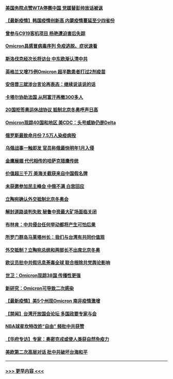 #### [美国务院点赞WTA停赛中国 党媒替彭帅放话被讽](../pages/prog202/a103285356.md?t=12050150) 
#### [【最新疫情】韩国疫情创新高 内蒙疫情蔓延至少四省份](../pages/prog202/a103285324.md?t=12050150) 
#### [曾参与C919客机项目 杨艳遭迫害后失踪](../pages/prog202/a103285313.md?t=12050150) 
#### [Omicron具感冒病毒序列 免疫逃脱、症状速看](../pages/prog202/a103285311.md?t=12050150) 
#### [斯洛伐克经次长将访台 中东欧渐认清中共](../pages/prog202/a103285283.md?t=12050150) 
#### [英格兰又增75例Omicron 超半数患者打过2剂疫苗](../pages/prog202/a103285197.md?t=12050150) 
#### [安倍晋三就涉台言论再表态：继续说该说的话](../pages/prog202/a103285142.md?t=12050150) 
#### [卡塔尔协助法国 从阿富汗再撤300多人](../pages/prog202/a103285081.md?t=12050150) 
#### [20国拒签奥运休战协议 抵制北京冬奥呼声日高](../pages/prog202/a103285045.md?t=12050150) 
#### [Omicron现踪40国和地区 美CDC：头号威胁仍是Delta](../pages/prog202/a103284943.md?t=12050150) 
#### [俄罗斯最致命月份  7.5万人染疫病殁](../pages/prog202/a103284870.md?t=12050150) 
#### [乌俄战事一触即发 官员称俄最快明年1月入侵](../pages/prog202/a103284851.md?t=12050150) 
#### [金鹰展翅 代代相传的哈萨克猎鹰传统](../pages/prog202/a103284691.md?t=12050150) 
#### [价值超三千万 美海关截获来自中国假名牌](../pages/prog202/a103284560.md?t=12050150) 
#### [未获邀参加民主峰会 中俄不满 白宫回应](../pages/prog202/a103284676.md?t=12050150) 
#### [立陶宛确认外交抵制北京冬奥会](../pages/prog202/a103284574.md?t=12050150) 
#### [解封道路谈判失败 秘鲁中资最大矿场面临关闭](../pages/prog202/a103284408.md?t=12050150) 
#### [布林肯：中共侵台任何举动都将产生可怕后果](../pages/prog202/a103284659.md?t=12050150) 
#### [所罗门群岛马莱塔州长：我们与台湾有共同价值观](../pages/prog202/a103284369.md?t=12050150) 
#### [外交抵制？立陶宛总统和两部长不出席北京冬奥](../pages/prog202/a103284447.md?t=12050150) 
#### [欧议员批中共假讯息荼毒全球 联合根除共党舆论影响](../pages/prog202/a103284313.md?t=12050150) 
#### [世卫：Omicron现踪38国 传播性更强](../pages/prog202/a103284281.md?t=12050150) 
#### [新研究：Omicron可导致二次感染](../pages/prog202/a103284402.md?t=12050150) 
#### [【最新疫情】美5个州现Omicron 南非疫情激增](../pages/prog202/a103284384.md?t=12050150) 
#### [【禁闻】台湾开放国会论坛 多国政要专家与会](../pages/prog202/a103284329.md?t=12050150) 
#### [NBA球星坎特改姓“自由” 频批中共获赞](../pages/prog202/a103284376.md?t=12050150) 
#### [【华府专访】专家：奥密克戎或使人类获自然免疫力](../pages/prog202/a103284344.md?t=12050150) 
#### [美欧第二次高层对话 批中共破坏台海和平](../pages/prog202/a103284288.md?t=12050150) 

----
#### [ >>> 更早内容 <<< ](../indexes/prog202-earlier.md)
